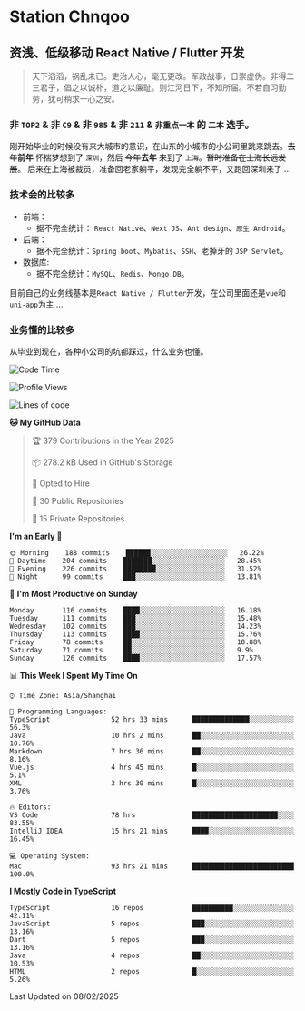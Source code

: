 # Station Chnqoo

## 资浅、低级移动 React Native / Flutter 开发

> 天下滔滔，祸乱未已。吏治人心，毫无更改。军政战事，日崇虚伪。非得二三君子，倡之以诚朴，道之以廉耻。则江河日下，不知所届。不若自习勤劳，犹可稍求一心之安。

### 非 `TOP2` & 非 `C9` & 非 `985` & 非 `211` & `非重点一本` 的 `二本` 选手。

刚开始毕业的时候没有来大城市的意识，在山东的小城市的小公司里跳来跳去。~~去年~~**前年** 怀揣梦想到了 `深圳`，然后 ~~今年~~**去年** 来到了 `上海`。~~暂时准备在上海长远发展~~。
后来在上海被裁员，准备回老家躺平，发现完全躺不平，又跑回深圳来了 ...

### 技术会的比较多

- 前端：
  - 据不完全统计： `React Native`、`Next JS`、`Ant design`、`原生 Android`。
- 后端：
  - 据不完全统计：`Spring boot`、`Mybatis`、`SSH`、老掉牙的 `JSP Servlet`。
- 数据库:
  - 据不完全统计：`MySQL`、`Redis`、`Mongo DB`。

目前自己的业务线基本是`React Native / Flutter`开发，在公司里面还是`vue`和`uni-app`为主 ...

### 业务懂的比较多

从毕业到现在，各种小公司的坑都踩过，什么业务也懂。

<!--START_SECTION:waka-->
![Code Time](http://img.shields.io/badge/Code%20Time-7%2C488%20hrs%2014%20mins-blue)

![Profile Views](http://img.shields.io/badge/Profile%20Views-0-blue)

![Lines of code](https://img.shields.io/badge/From%20Hello%20World%20I%27ve%20Written-443%20Thousand%20lines%20of%20code-blue)

**🐱 My GitHub Data** 

> 🏆 379 Contributions in the Year 2025
 > 
> 📦 278.2 kB Used in GitHub's Storage 
 > 
> 💼 Opted to Hire
 > 
> 📜 30 Public Repositories 
 > 
> 🔑 15 Private Repositories  
 > 
**I'm an Early 🐤** 

```text
🌞 Morning    188 commits    ██████░░░░░░░░░░░░░░░░░░░   26.22% 
🌆 Daytime    204 commits    ███████░░░░░░░░░░░░░░░░░░   28.45% 
🌃 Evening    226 commits    ████████░░░░░░░░░░░░░░░░░   31.52% 
🌙 Night      99 commits     ███░░░░░░░░░░░░░░░░░░░░░░   13.81%

```
📅 **I'm Most Productive on Sunday** 

```text
Monday       116 commits    ████░░░░░░░░░░░░░░░░░░░░░   16.18% 
Tuesday      111 commits    ███░░░░░░░░░░░░░░░░░░░░░░   15.48% 
Wednesday    102 commits    ███░░░░░░░░░░░░░░░░░░░░░░   14.23% 
Thursday     113 commits    ████░░░░░░░░░░░░░░░░░░░░░   15.76% 
Friday       78 commits     ██░░░░░░░░░░░░░░░░░░░░░░░   10.88% 
Saturday     71 commits     ██░░░░░░░░░░░░░░░░░░░░░░░   9.9% 
Sunday       126 commits    ████░░░░░░░░░░░░░░░░░░░░░   17.57%

```


📊 **This Week I Spent My Time On** 

```text
⌚︎ Time Zone: Asia/Shanghai

💬 Programming Languages: 
TypeScript               52 hrs 33 mins      ██████████████░░░░░░░░░░░   56.3% 
Java                     10 hrs 2 mins       ██░░░░░░░░░░░░░░░░░░░░░░░   10.76% 
Markdown                 7 hrs 36 mins       ██░░░░░░░░░░░░░░░░░░░░░░░   8.16% 
Vue.js                   4 hrs 45 mins       █░░░░░░░░░░░░░░░░░░░░░░░░   5.1% 
XML                      3 hrs 30 mins       █░░░░░░░░░░░░░░░░░░░░░░░░   3.76%

🔥 Editors: 
VS Code                  78 hrs              █████████████████████░░░░   83.55% 
IntelliJ IDEA            15 hrs 21 mins      ████░░░░░░░░░░░░░░░░░░░░░   16.45%

💻 Operating System: 
Mac                      93 hrs 21 mins      █████████████████████████   100.0%

```

**I Mostly Code in TypeScript** 

```text
TypeScript               16 repos            ██████████░░░░░░░░░░░░░░░   42.11% 
JavaScript               5 repos             ███░░░░░░░░░░░░░░░░░░░░░░   13.16% 
Dart                     5 repos             ███░░░░░░░░░░░░░░░░░░░░░░   13.16% 
Java                     4 repos             ██░░░░░░░░░░░░░░░░░░░░░░░   10.53% 
HTML                     2 repos             █░░░░░░░░░░░░░░░░░░░░░░░░   5.26%

```



 Last Updated on 08/02/2025
<!--END_SECTION:waka-->

<!---
ChenqiaoStation/ChenqiaoStation is a ✨ special ✨ repository because its `README.md` (this file) appears on your GitHub profile.
You can click the Preview link to take a look at your changes.
--->
